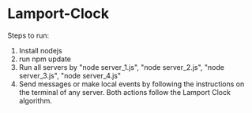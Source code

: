 # Lamport-Clock

Steps to run:

1) Install nodejs
2) run npm update
3) Run all servers by "node server_1.js", "node server_2.js", "node server_3.js", "node server_4.js"
4) Send messages or make local events by following the instructions on the terminal of any server. Both actions follow the Lamport Clock algorithm.
